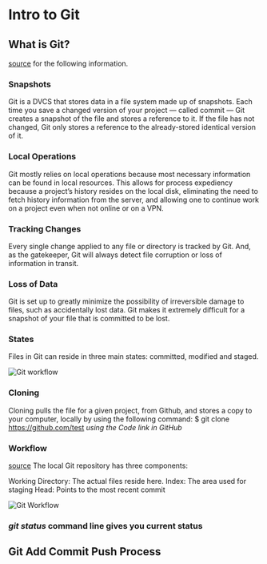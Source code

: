# Intro to Git

## What is Git?
[source](https://blog.udemy.com/git-tutorial-a-comprehensive-guide/) for the following information.

### Snapshots
Git is a DVCS that stores data in a file system made up of snapshots. Each time you save a changed version of your project — called commit — Git creates a snapshot of the file and stores a reference to it. If the file has not changed, Git only stores a reference to the already-stored identical version of it.

### Local Operations
Git mostly relies on local operations because most necessary information can be found in local resources. This allows for process expediency because a project’s history resides on the local disk, eliminating the need to fetch history information from the server, and allowing one to continue work on a project even when not online or on a VPN.

### Tracking Changes
Every single change applied to any file or directory is tracked by Git. And, as the gatekeeper, Git will always detect file corruption or loss of information in transit.

### Loss of Data
Git is set up to greatly minimize the possibility of irreversible damage to files, such as accidentally lost data. Git makes it extremely difficult for a snapshot of your file that is committed to be lost.

### States
Files in Git can reside in three main states: committed, modified and staged.

![Git workflow](https://blog.udemy.com/wp-content/uploads/2015/08/image066.png)

### Cloning
Cloning pulls the file for a given project, from Github, and stores a copy to your computer, locally by using the following command:
$ git clone https://github.com/test *using the Code link in GitHub*

### Workflow
[source](https://blog.udemy.com/git-tutorial-a-comprehensive-guide/)
The local Git repository has three components:

Working Directory: The actual files reside here.
Index: The area used for staging
Head: Points to the most recent commit

![Git Workflow](https://blog.udemy.com/wp-content/uploads/2015/08/image036.png)

### *git status* command line gives you current status

## Git **A**dd **C**ommit **P**ush Process



